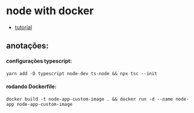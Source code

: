 # node with docker

- [tutorial](https://www.youtube.com/watch?v=9zUHg7xjIqQ)

## anotações:

#### configurações typescript:
`yarn add -D typescript node-dev ts-node && npx tsc --init`

#### rodando Dockerfile:
`docker build -t node-app-custom-image . && docker run -d --name node-app node-app-custom-image`